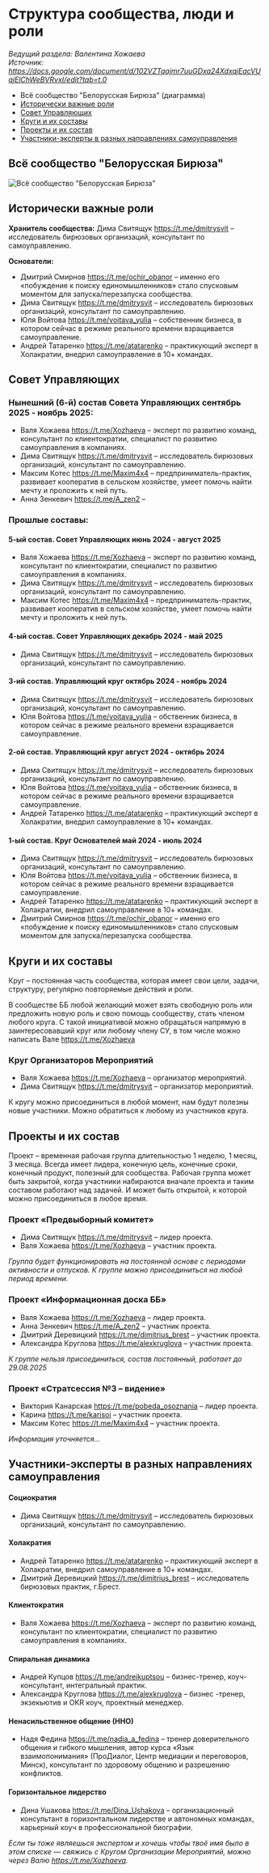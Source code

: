 # Структура сообщества, люди и роли
*Ведущий раздела: Валентина Хожаева*  
*Источник: https://docs.google.com/document/d/102VZTqajmr7uuGDxa24XdxqjEacVUqjElChWeBVRvxI/edit?tab=t.0*

- Всё сообщество "Белорусская Бирюза" (диаграмма)
- [Исторически важные роли](#исторически-важные-роли)
- [Совет Управляющих](#совет-управляющих)
- [Круги и их составы](#круги-и-их-составы)
- [Проекты и их состав](#проекты-и-их-состав)
- [Участники-эксперты в разных направлениях самоуправления](#проекты-и-их-состав)

## Всё сообщество "Белорусская Бирюза"
![Всё сообщество "Белорусская Бирюза"](/images/whole-community-BB.png)

## Исторически важные роли
**Хранитель сообщества:** Дима Свитящук https://t.me/dmitrysvit – исследователь бирюзовых организаций, консультант по самоуправлению.

**Основатели:**  
- Дмитрий Смирнов https://t.me/ochir_obanor – именно его «побуждение к поиску единомышленников» стало спусковым моментом для запуска/перезапуска сообщества.
- Дима Свитящук https://t.me/dmitrysvit – исследователь бирюзовых организаций, консультант по самоуправлению.
- Юля Войтова https://t.me/voitava_yulia – собственник бизнеса, в котором сейчас в режиме реального времени взращивается самоуправление.
- Андрей Татаренко https://t.me/atatarenko – практикующий эксперт в Холакратии, внедрил самоуправление в 10+ командах.

## Совет Управляющих

### Нынешний (6-й) состав Совета Управляющих сентябрь 2025 - ноябрь 2025:
- Валя Хожаева https://t.me/Xozhaeva – эксперт по развитию команд, консультант по клиентократии, специалист по развитию самоуправления в компаниях.
- Дима Свитящук https://t.me/dmitrysvit – исследователь бирюзовых организаций, консультант по самоуправлению.
- Максим Котес https://t.me/Maxim4x4 – предприниматель-практик, развивает кооператив в сельском хозяйстве, умеет помочь найти мечту и проложить к ней путь.
- Анна Зенкевич https://t.me/A_zen2 –

### Прошлые составы:

#### 5-ый состав. Совет Управляющих июнь 2024 - август 2025
- Валя Хожаева https://t.me/Xozhaeva – эксперт по развитию команд, консультант по клиентократии, специалист по развитию самоуправления в компаниях.
- Дима Свитящук https://t.me/dmitrysvit – исследователь бирюзовых организаций, консультант по самоуправлению.
- Максим Котес https://t.me/Maxim4x4 – предприниматель-практик, развивает кооператив в сельском хозяйстве, умеет помочь найти мечту и проложить к ней путь.

#### 4-ый состав. Совет Управляющих декабрь 2024 - май 2025
- Дима Свитящук https://t.me/dmitrysvit – исследователь бирюзовых организаций, консультант по самоуправлению.

#### 3-ий состав. Управляющий круг октябрь 2024 - ноябрь 2024
- Дима Свитящук https://t.me/dmitrysvit – исследователь бирюзовых организаций, консультант по самоуправлению.
- Юля Войтова https://t.me/voitava_yulia – обственник бизнеса, в котором сейчас в режиме реального времени взращивается самоуправление.

#### 2-ой состав. Управляющий круг август 2024 - октябрь 2024
- Дима Свитящук https://t.me/dmitrysvit – исследователь бирюзовых организаций, консультант по самоуправлению.
- Юля Войтова https://t.me/voitava_yulia – обственник бизнеса, в котором сейчас в режиме реального времени взращивается самоуправление.
- Андрей Татаренко https://t.me/atatarenko – практикующий эксперт в Холакратии, внедрил самоуправление в 10+ командах.

#### 1-ый состав. Круг Основателей май 2024 - июль 2024
- Дима Свитящук https://t.me/dmitrysvit – исследователь бирюзовых организаций, консультант по самоуправлению.
- Юля Войтова https://t.me/voitava_yulia – обственник бизнеса, в котором сейчас в режиме реального времени взращивается самоуправление.
- Андрей Татаренко https://t.me/atatarenko – практикующий эксперт в Холакратии, внедрил самоуправление в 10+ командах.
- Дмитрий Смирнов https://t.me/ochir_obanor – именно его «побуждение к поиску единомышленников» стало спусковым моментом для запуска/перезапуска сообщества.

## Круги и их составы
Круг – постоянная часть сообщества, которая имеет свои цели, задачи, структуру, регулярно повторяемые действия и роли.

В сообществе ББ любой желающий может взять свободную роль или предложить новую роль и свою помощь сообществу, стать членом любого круга. С такой инициативой можно обращаться напрямую в заинтересовавший круг или любому члену СУ, в том числе можно написать Вале https://t.me/Xozhaeva

### Круг Организаторов Мероприятий
- Валя Хожаева https://t.me/Xozhaeva – организатор мероприятий.
- Дима Свитящук https://t.me/dmitrysvit – организатор мероприятий.

К кругу можно присоединиться в любой момент, нам будут полезны новые участники. Можно обратиться к любому из участников круга.

## Проекты и их состав
Проект – временная рабочая группа длительностью 1 неделю, 1 месяц, 3 месяца. Всегда имеет лидера, конечную цель, конечные сроки, конечный продукт, полезный для сообщества. Рабочая группа может быть закрытой, когда участники набираются вначале проекта и таким составом работают над задачей. И может быть открытой, к которой можно присоединиться в любое время.

### Проект «Предвыборный комитет»
- Дима Свитящук https://t.me/dmitrysvit – лидер проекта.
- Валя Хожаева https://t.me/Xozhaeva – участник проекта.

*Группа будет функционировать на постоянной основе с периодами активности и отпусков. К группе можно присоединиться на любой период времени.*

### Проект «Информационная доска ББ»
- Валя Хожаева https://t.me/Xozhaeva – лидер проекта.
- Анна Зенкевич https://t.me/A_zen2 – участник проекта.
- Дмитрий Деревицкий https://t.me/dimitrius_brest – участник проекта.
- Александра Круглова https://t.me/alexkruglova – участник проекта.

*К группе нельзя присоединиться, состав постоянный, работает до 29.08.2025*

### Проект «Стратсессия №3 – видение»
- Виктория Канарская https://t.me/pobeda_osoznania – лидер проекта.
- Карина https://t.me/karisoi – участник проекта.
- Максим Котес https://t.me/Maxim4x4 – участник проекта.

*Информация уточняется…*

## Участники-эксперты в разных направлениях самоуправления

#### Социократия
- Дима Свитящук https://t.me/dmitrysvit – исследователь бирюзовых организаций, консультант по самоуправлению.
#### Холакратия
- Андрей Татаренко https://t.me/atatarenko – практикующий эксперт в Холакратии, внедрил самоуправление в 10+ командах.
- Дмитрий Деревицкий https://t.me/dimitrius_brest – исследователь бирюзовых практик, г.Брест.
#### Клиентократия
- Валя Хожаева https://t.me/Xozhaeva – эксперт по развитию команд, консультант по клиентократии, специалист по развитию самоуправления в компаниях.
#### Спиральная динамика
- Андрей Купцов https://t.me/andreikuptsou – бизнес-тренер, коуч-консультант, интегральный практик.
- Александра Круглова https://t.me/alexkruglova – бизнес -тренер, экзекьютив и OKR коуч, проектный менеджер.
#### Ненасильственное общение (ННО)
- Надя Федина https://t.me/nadia_a_fedina – тренер доверительного общения и гибкого мышления, автор курса «Язык взаимопонимания» (ПроДиалог, Центр медиации и переговоров, Минск), консультант по здоровому общению и разрешению конфликтов.
#### Горизонтальное лидерство
- Дина Ушакова https://t.me/Dina_Ushakova – организационный консультант в горизонтальном лидерстве и автономных командах, карьерный коуч в профессиональной биографии.

*Если ты тоже являешься экспертом и хочешь чтобы твоё имя было в этом списке — свяжись с Кругом Организации Мероприятий, можно через Валю https://t.me/Xozhaeva.*
